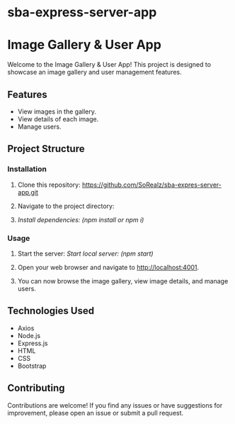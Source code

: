 # sba-express-server-app


# Image Gallery & User App

Welcome to the Image Gallery & User App! This project is designed to showcase an image gallery and user management features.

## Features

- View images in the gallery.
- View details of each image.
- Manage users.

## Project Structure




### Installation

1. Clone this repository:
https://github.com/SoRealz/sba-expres-server-app.git


2. Navigate to the project directory:


3. *Install dependencies: (*npm install or npm i*)* 



### Usage

1. Start the server: *Start local server: (*npm start*)* 


2. Open your web browser and navigate to [http://localhost:4001](http://localhost:4001).

3. You can now browse the image gallery, view image details, and manage users.

## Technologies Used
- Axios
- Node.js
- Express.js
- HTML
- CSS
- Bootstrap

## Contributing

Contributions are welcome! If you find any issues or have suggestions for improvement, please open an issue or submit a pull request.


